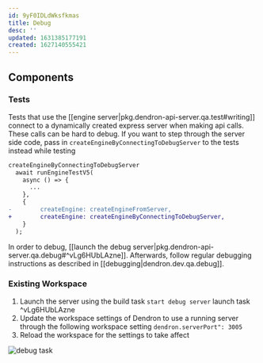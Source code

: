 ```yaml
---
id: 9yF0IDLdWksfkmas
title: Debug
desc: ''
updated: 1631385177191
created: 1627140555421
---
```


## Components

### Tests
Tests that use the [[engine server|pkg.dendron-api-server.qa.test#writing]] connect to a dynamically created express server when making api calls. These calls can be hard to debug. If you want to step through the server side code, pass in `createEngineByConnectingToDebugServer` to the tests instead while testing

```diff
createEngineByConnectingToDebugServer
  await runEngineTestV5(
    async () => {
      ...
    },
    {
-        createEngine: createEngineFromServer,
+        createEngine: createEngineByConnectingToDebugServer,
    }
  ); 
```

In order to debug, [[launch the debug server|pkg.dendron-api-server.qa.debug#^vLg6HUbLAzne]]. Afterwards, follow regular debugging instructions as described in [[debugging|dendron.dev.qa.debug]]. 

### Existing Workspace
1. Launch the server using the build task `start debug server` launch task ^vLg6HUbLAzne
2. Update the workspace settings of Dendron to use a running server through the following workspace setting `dendron.serverPort": 3005`
3. Reload the workspace for the settings to take affect

![debug task](https://foundation-prod-assetspublic53c57cce-8cpvgjldwysl.s3-us-west-2.amazonaws.com/assets/images/api-debug.png)
